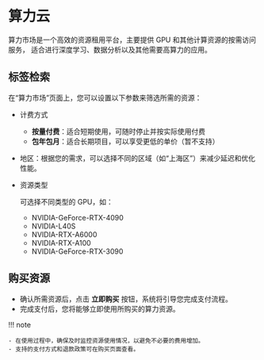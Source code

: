 # 算力云

算力市场是一个高效的资源租用平台，主要提供 GPU 和其他计算资源的按需访问服务，
适合进行深度学习、数据分析以及其他需要高算力的应用。

## 标签检索

在“算力市场”页面上，您可以设置以下参数来筛选所需的资源：

- 计费方式

    - **按量付费**：适合短期使用，可随时停止并按实际使用付费
    - **包年包月**：适合长期项目，可以享受更低的单价（暂不支持）

- 地区：根据您的需求，可以选择不同的区域（如“上海区”）来减少延迟和优化性能。

- 资源类型

    可选择不同类型的 GPU，如：

    - NVIDIA-GeForce-RTX-4090
    - NVIDIA-L40S
    - NVIDIA-RTX-A6000
    - NVIDIA-RTX-A100
    - NVIDIA-GeForce-RTX-3090

## 购买资源

- 确认所需资源后，点击 **立即购买** 按钮，系统将引导您完成支付流程。
- 完成支付后，您将能够立即使用所购买的算力资源。

!!! note

    - 在使用过程中，确保及时监控资源使用情况，以避免不必要的费用增加。
    - 支持的支付方式和退款政策可在购买页面查看。
